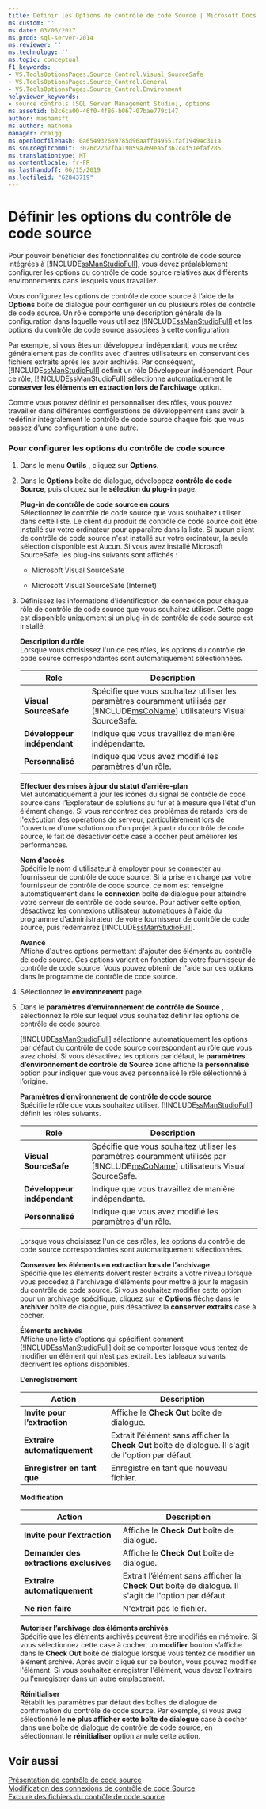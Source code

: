 ```yaml
---
title: Définir les Options de contrôle de code Source | Microsoft Docs
ms.custom: ''
ms.date: 03/06/2017
ms.prod: sql-server-2014
ms.reviewer: ''
ms.technology: ''
ms.topic: conceptual
f1_keywords:
- VS.ToolsOptionsPages.Source_Control.Visual_SourceSafe
- VS.ToolsOptionsPages.Source_Control.General
- VS.ToolsOptionsPages.Source_Control.Environment
helpviewer_keywords:
- source controls [SQL Server Management Studio], options
ms.assetid: b2c6ca00-46f0-4f86-b067-07bae779c147
author: mashamsft
ms.author: mathoma
manager: craigg
ms.openlocfilehash: 0a654932689785d96aaff049551faf19494c311a
ms.sourcegitcommit: 3026c22b7fba19059a769ea5f367c4f51efaf286
ms.translationtype: MT
ms.contentlocale: fr-FR
ms.lasthandoff: 06/15/2019
ms.locfileid: "62843719"
---
```

# <a name="set-source-control-options"></a>Définir les options du contrôle de code source
  Pour pouvoir bénéficier des fonctionnalités du contrôle de code source intégrées à [!INCLUDE[ssManStudioFull](../includes/ssmanstudiofull-md.md)], vous devez préalablement configurer les options du contrôle de code source relatives aux différents environnements dans lesquels vous travaillez.  
  
 Vous configurez les options de contrôle de code source à l’aide de la **Options** boîte de dialogue pour configurer un ou plusieurs rôles de contrôle de code source. Un rôle comporte une description générale de la configuration dans laquelle vous utilisez [!INCLUDE[ssManStudioFull](../includes/ssmanstudiofull-md.md)] et les options du contrôle de code source associées à cette configuration.  
  
 Par exemple, si vous êtes un développeur indépendant, vous ne créez généralement pas de conflits avec d'autres utilisateurs en conservant des fichiers extraits après les avoir archivés. Par conséquent, [!INCLUDE[ssManStudioFull](../includes/ssmanstudiofull-md.md)] définit un rôle Développeur indépendant. Pour ce rôle, [!INCLUDE[ssManStudioFull](../includes/ssmanstudiofull-md.md)] sélectionne automatiquement le **conserver les éléments en extraction lors de l’archivage** option.  
  
 Comme vous pouvez définir et personnaliser des rôles, vous pouvez travailler dans différentes configurations de développement sans avoir à redéfinir intégralement le contrôle de code source chaque fois que vous passez d'une configuration à une autre.  
  
### <a name="to-set-source-control-options"></a>Pour configurer les options du contrôle de code source  
  
1.  Dans le menu **Outils** , cliquez sur **Options**.  
  
2.  Dans le **Options** boîte de dialogue, développez **contrôle de code Source**, puis cliquez sur le **sélection du plug-in** page.  
  
     **Plug-in de contrôle de code source en cours**  
     Sélectionnez le contrôle de code source que vous souhaitez utiliser dans cette liste. Le client du produit de contrôle de code source doit être installé sur votre ordinateur pour apparaître dans la liste. Si aucun client de contrôle de code source n'est installé sur votre ordinateur, la seule sélection disponible est Aucun. Si vous avez installé Microsoft SourceSafe, les plug-ins suivants sont affichés :  
  
    -   Microsoft Visual SourceSafe  
  
    -   Microsoft Visual SourceSafe (Internet)  
  
3.  Définissez les informations d'identification de connexion pour chaque rôle de contrôle de code source que vous souhaitez utiliser. Cette page est disponible uniquement si un plug-in de contrôle de code source est installé.  
  
     **Description du rôle**  
     Lorsque vous choisissez l'un de ces rôles, les options du contrôle de code source correspondantes sont automatiquement sélectionnées.  
  
    |Role|Description|  
    |----------|-----------------|  
    |**Visual SourceSafe**|Spécifie que vous souhaitez utiliser les paramètres couramment utilisés par [!INCLUDE[msCoName](../includes/msconame-md.md)] utilisateurs Visual SourceSafe.|  
    |**Développeur indépendant**|Indique que vous travaillez de manière indépendante.|  
    |**Personnalisé**|Indique que vous avez modifié les paramètres d'un rôle.|  
  
     **Effectuer des mises à jour du statut d’arrière-plan**  
     Met automatiquement à jour les icônes du signal de contrôle de code source dans l'Explorateur de solutions au fur et à mesure que l'état d'un élément change. Si vous rencontrez des problèmes de retards lors de l'exécution des opérations de serveur, particulièrement lors de l'ouverture d'une solution ou d'un projet à partir du contrôle de code source, le fait de désactiver cette case à cocher peut améliorer les performances.  
  
     **Nom d'accès**  
     Spécifie le nom d'utilisateur à employer pour se connecter au fournisseur de contrôle de code source. Si la prise en charge par votre fournisseur de contrôle de code source, ce nom est renseigné automatiquement dans le **connexion** boîte de dialogue pour atteindre votre serveur de contrôle de code source. Pour activer cette option, désactivez les connexions utilisateur automatiques à l'aide du programme d'administrateur de votre fournisseur de contrôle de code source, puis redémarrez [!INCLUDE[ssManStudioFull](../includes/ssmanstudiofull-md.md)].  
  
     **Avancé**  
     Affiche d'autres options permettant d'ajouter des éléments au contrôle de code source. Ces options varient en fonction de votre fournisseur de contrôle de code source. Vous pouvez obtenir de l'aide sur ces options dans le programme de contrôle de code source.  
  
4.  Sélectionnez le **environnement** page.  
  
5.  Dans le **paramètres d’environnement de contrôle de Source** , sélectionnez le rôle sur lequel vous souhaitez définir les options de contrôle de code source.  
  
     [!INCLUDE[ssManStudioFull](../includes/ssmanstudiofull-md.md)] sélectionne automatiquement les options par défaut du contrôle de code source correspondant au rôle que vous avez choisi. Si vous désactivez les options par défaut, le **paramètres d’environnement de contrôle de Source** zone affiche la **personnalisé** option pour indiquer que vous avez personnalisé le rôle sélectionné à l’origine.  
  
     **Paramètres d’environnement de contrôle de code source**  
     Spécifie le rôle que vous souhaitez utiliser. [!INCLUDE[ssManStudioFull](../includes/ssmanstudiofull-md.md)] définit les rôles suivants.  
  
    |Role|Description|  
    |----------|-----------------|  
    |**Visual SourceSafe**|Spécifie que vous souhaitez utiliser les paramètres couramment utilisés par [!INCLUDE[msCoName](../includes/msconame-md.md)] utilisateurs Visual SourceSafe.|  
    |**Développeur indépendant**|Indique que vous travaillez de manière indépendante.|  
    |**Personnalisé**|Indique que vous avez modifié les paramètres d'un rôle.|  
  
     Lorsque vous choisissez l'un de ces rôles, les options du contrôle de code source correspondantes sont automatiquement sélectionnées.  
  
     **Conserver les éléments en extraction lors de l’archivage**  
     Spécifie que les éléments doivent rester extraits à votre niveau lorsque vous procédez à l'archivage d'éléments pour mettre à jour le magasin du contrôle de code source. Si vous souhaitez modifier cette option pour un archivage spécifique, cliquez sur le **Options** flèche dans le **archiver** boîte de dialogue, puis désactivez la **conserver extraits** case à cocher.  
  
     **Éléments archivés**  
     Affiche une liste d’options qui spécifient comment [!INCLUDE[ssManStudioFull](../includes/ssmanstudiofull-md.md)] doit se comporter lorsque vous tentez de modifier un élément qui n’est pas extrait. Les tableaux suivants décrivent les options disponibles.  
  
     **L’enregistrement**  
  
    |Action|Description|  
    |------------|-----------------|  
    |**Invite pour l’extraction**|Affiche le **Check Out** boîte de dialogue.|  
    |**Extraire automatiquement**|Extrait l’élément sans afficher la **Check Out** boîte de dialogue. Il s'agit de l'option par défaut.|  
    |**Enregistrer en tant que**|Enregistre en tant que nouveau fichier.|  
  
     **Modification**  
  
    |Action|Description|  
    |------------|-----------------|  
    |**Invite pour l’extraction**|Affiche le **Check Out** boîte de dialogue.|  
    |**Demander des extractions exclusives**|Affiche le **Check Out** boîte de dialogue.|  
    |**Extraire automatiquement**|Extrait l’élément sans afficher la **Check Out** boîte de dialogue. Il s'agit de l'option par défaut.|  
    |**Ne rien faire**|N'extrait pas le fichier.|  
  
     **Autoriser l’archivage des éléments archivés**  
     Spécifie que les éléments archivés peuvent être modifiés en mémoire. Si vous sélectionnez cette case à cocher, un **modifier** bouton s’affiche dans le **Check Out** boîte de dialogue lorsque vous tentez de modifier un élément archivé. Après avoir cliqué sur ce bouton, vous pouvez modifier l'élément. Si vous souhaitez enregistrer l'élément, vous devez l'extraire ou l'enregistrer dans un autre emplacement.  
  
     **Réinitialiser**  
     Rétablit les paramètres par défaut des boîtes de dialogue de confirmation du contrôle de code source. Par exemple, si vous avez sélectionné le **ne plus afficher cette boîte de dialogue** case à cocher dans une boîte de dialogue de contrôle de code source, en sélectionnant le **réinitialiser** option annule cette action.  
  
## <a name="see-also"></a>Voir aussi  
 [Présentation de contrôle de code source](../../2014/database-engine/source-control-basics.md)   
 [Modification des connexions de contrôle de code Source](../../2014/database-engine/change-source-control-connections.md)   
 [Exclure des fichiers du contrôle de code source](../../2014/database-engine/exclude-files-from-source-control.md)  
  
  

